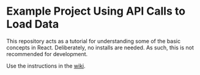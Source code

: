 # Example Project Using API Calls to Load Data

This repository acts as a tutorial for understanding some of the basic concepts in React. Deliberately, no installs are needed. As such, this is not recommended for development.

Use the instructions in the [wiki](https://github.com/mustbebuilt/react-local-start/wiki).
